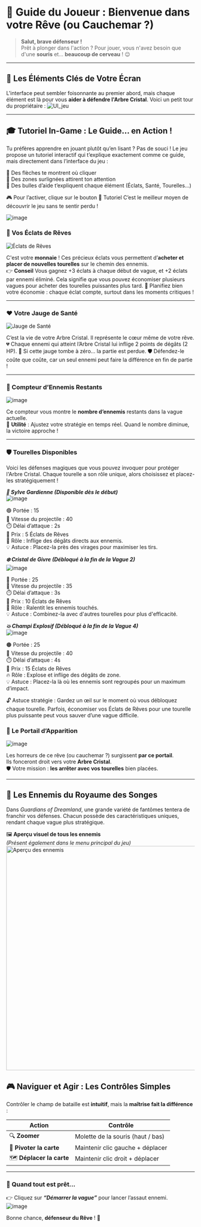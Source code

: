 # 🚀 Guide du Joueur : Bienvenue dans votre Rêve (ou Cauchemar ?)

> **Salut, brave défenseur !**  
> Prêt à plonger dans l'action ? Pour jouer, vous n'avez besoin que d'une **souris** et... **beaucoup de cerveau** ! 😉

---

## 🎯 Les Éléments Clés de Votre Écran

L'interface peut sembler foisonnante au premier abord, mais chaque élément est là pour vous **aider à défendre l'Arbre Cristal**. Voici un petit tour du propriétaire :
![UI_jeu](https://github.com/user-attachments/assets/c5f00619-c6db-47b2-8994-f22dc0f6fc25)


---

## 🎓 Tutoriel In-Game : Le Guide... en Action !
Tu préfères apprendre en jouant plutôt qu’en lisant ?
Pas de souci ! Le jeu propose un tutoriel interactif qui t’explique exactement comme ce guide, mais directement dans l’interface du jeu :

🔹 Des flèches te montrent où cliquer  
🔹 Des zones surlignées attirent ton attention  
🔹 Des bulles d’aide t’expliquent chaque élément (Éclats, Santé, Tourelles...)  

🎮 Pour l’activer, clique sur le bouton 📖 Tutoriel 
C’est le meilleur moyen de découvrir le jeu sans te sentir perdu !

![image](https://github.com/user-attachments/assets/39b0690a-8f40-47a2-ba5b-1b8a31f4fca7)


### 💎 Vos Éclats de Rêves  
<img src="https://github.com/user-attachments/assets/36367b69-0856-46bb-9aa2-cf98dd2311a0" alt="Éclats de Rêves">

C'est votre **monnaie** ! Ces précieux éclats vous permettent d’**acheter et placer de nouvelles tourelles** sur le chemin des ennemis.  
👉 **Conseil** Vous gagnez +3 éclats à chaque début de vague, et +2 éclats par ennemi éliminé.
Cela signifie que vous pouvez économiser plusieurs vagues pour acheter des tourelles puissantes plus tard.
🧠 Planifiez bien votre économie : chaque éclat compte, surtout dans les moments critiques !

---

### ❤️ Votre Jauge de Santé  
<img src="https://github.com/user-attachments/assets/2b09a416-6905-4951-a313-b94f05910951" alt="Jauge de Santé">

C’est la vie de votre Arbre Cristal. Il représente le cœur même de votre rêve.
💔 Chaque ennemi qui atteint l’Arbre Cristal lui inflige 2 points de dégâts (2 HP).
🚨 Si cette jauge tombe à zéro... la partie est perdue.
🛡️ Défendez-le coûte que coûte, car un seul ennemi peut faire la différence en fin de partie !

---

### 👾 Compteur d’Ennemis Restants  
![image](https://github.com/user-attachments/assets/c440c2e9-d474-405d-8044-e51048130e19)

Ce compteur vous montre le **nombre d’ennemis** restants dans la vague actuelle.  
🎯 **Utilité** : Ajustez votre stratégie en temps réel. Quand le nombre diminue, la victoire approche !

---

### 🛡️ Tourelles Disponibles
Voici les défenses magiques que vous pouvez invoquer pour protéger l'Arbre Cristal. Chaque tourelle a son rôle unique, alors choisissez et placez-les stratégiquement !

***🌿 Sylve Gardienne (Disponible dès le début)***  
![image](https://github.com/user-attachments/assets/7a1dbc08-0c32-4e5f-81f5-e666fadfe6ac)  

🟢 Portée : 15  
💨 Vitesse du projectile : 40  
⏱️ Délai d’attaque : 2s  
💎 Prix : 5 Éclats de Rêves  
🎯 Rôle : Inflige des dégâts directs aux ennemis.  
💡 Astuce : Placez-la près des virages pour maximiser les tirs.

***❄️ Cristal de Givre (Débloqué à la fin de la Vague 2)***  
![image](https://github.com/user-attachments/assets/be2e2555-99f4-4392-b51b-eb3c3d2b6946)

🔵 Portée : 25  
💨 Vitesse du projectile : 35  
⏱️ Délai d’attaque : 3s  
💎 Prix : 10 Éclats de Rêves  
🧊 Rôle : Ralentit les ennemis touchés.  
💡 Astuce : Combinez-la avec d'autres tourelles pour plus d'efficacité.  

***💥 Champi Explosif (Débloqué à la fin de la Vague 4)***  
![image](https://github.com/user-attachments/assets/2a94e87d-c9aa-475a-b915-480bba0c86cb)

🟤 Portée : 25  
💨 Vitesse du projectile : 40  
⏱️ Délai d’attaque : 4s  
💎 Prix : 15 Éclats de Rêves  
🔥 Rôle : Explose et inflige des dégâts de zone.  
💡 Astuce : Placez-la là où les ennemis sont regroupés pour un maximum d’impact.  

🔓 Astuce stratégie : Gardez un œil sur le moment où vous débloquez chaque tourelle. Parfois, économiser vos Éclats de Rêves pour une tourelle plus puissante peut vous sauver d’une vague difficile.
### 🚪 Le Portail d’Apparition  
![image](https://github.com/user-attachments/assets/63639f9e-8cb8-4820-959b-07406df79a76)

Les horreurs de ce rêve (ou cauchemar ?) surgissent **par ce portail**.  
Ils fonceront droit vers votre **Arbre Cristal**.  
🛡️ Votre mission : **les arrêter avec vos tourelles** bien placées.

---

## 👻 Les Ennemis du Royaume des Songes

Dans *Guardians of Dreamland*, une grande variété de fantômes tentera de franchir vos défenses. Chacun possède des caractéristiques uniques, rendant chaque vague plus stratégique.

🖼️ **Aperçu visuel de tous les ennemis**  
*(Présent également dans le menu principal du jeu)*  
<img src="https://github.com/user-attachments/assets/b358cc19-d482-409f-8ac1-533d63a0ea3a" alt="Aperçu des ennemis" width="600" />



## 🎮 Naviguer et Agir : Les Contrôles Simples

Contrôler le champ de bataille est **intuitif**, mais la **maîtrise fait la différence** :

| Action | Contrôle |
|--------|----------|
| 🔍 **Zoomer** | Molette de la souris (haut / bas) |
| 🔄 **Pivoter la carte** | Maintenir clic gauche + déplacer |
| 🗺️ **Déplacer la carte** | Maintenir clic droit + déplacer |

---

### 🚨 Quand tout est prêt...

👉 Cliquez sur **_“Démarrer la vague”_** pour lancer l’assaut ennemi.  
![image](https://github.com/user-attachments/assets/4c6a061a-fea5-46ef-b7f7-d1dc768e02cd) 

Bonne chance, **défenseur du Rêve** ! 🌙
